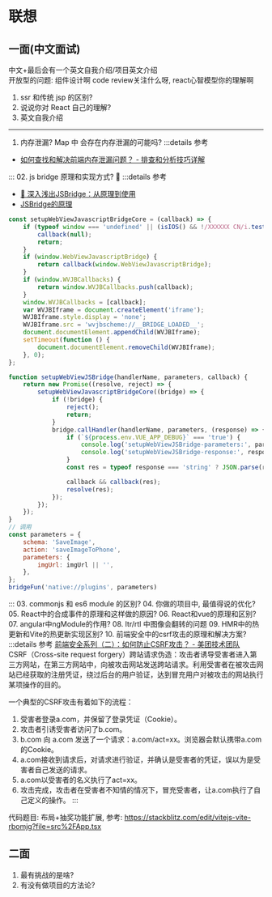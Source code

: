 # 联想

## 一面(中文面试)

中文+最后会有一个英文自我介绍/项目英文介绍  
开放型的问题:  组件设计啊 code review关注什么呀, react心智模型你的理解啊

01. ssr 和传统 jsp 的区别?
02. 说说你对 React 自己的理解?
02. 英文自我介绍
---
01. 内存泄漏? Map 中 会存在内存泄漏的可能吗?
  :::details 参考
  + [如何查找和解决前端内存泄漏问题？ - 排查和分析技巧详解](https://juejin.cn/post/7232127712642547770)
  
  :::
02. js bridge 原理和实现方式? 🌟
  :::details 参考
  + [🌟 深入浅出JSBridge：从原理到使用](https://juejin.cn/post/6936814903021797389)
  + [JSBridge的原理](https://juejin.cn/post/6844903585268891662)
  

```js
const setupWebViewJavascriptBridgeCore = (callback) => {
    if (typeof window === 'undefined' || (isIOS() && !/XXXXXX CN/i.test(navigator.userAgent))) {
        callback(null);
        return;
    }
    if (window.WebViewJavascriptBridge) {
        return callback(window.WebViewJavascriptBridge);
    }
    if (window.WVJBCallbacks) {
        return window.WVJBCallbacks.push(callback);
    }
    window.WVJBCallbacks = [callback];
    var WVJBIframe = document.createElement('iframe');
    WVJBIframe.style.display = 'none';
    WVJBIframe.src = 'wvjbscheme://__BRIDGE_LOADED__';
    document.documentElement.appendChild(WVJBIframe);
    setTimeout(function () {
        document.documentElement.removeChild(WVJBIframe);
    }, 0);
};

function setupWebViewJSBridge(handlerName, parameters, callback) {
    return new Promise((resolve, reject) => {
        setupWebViewJavascriptBridgeCore((bridge) => {
            if (!bridge) {
                reject();
                return;
            }
            bridge.callHandler(handlerName, parameters, (response) => {
                if (`${process.env.VUE_APP_DEBUG}` === 'true') {
                    console.log('setupWebViewJSBridge-parameters:', parameters);
                    console.log('setupWebViewJSBridge-response:', response);
                }
                const res = typeof response === 'string' ? JSON.parse(response) : response;

                callback && callback(res);
                resolve(res);
            });
        });
    });
}
// 调用
const parameters = {
    schema: 'SaveImage',
    action: 'saveImageToPhone',
    parameters: {
        imgUrl: imgUrl || '',
    },
};
bridgeFun('native://plugins', parameters)
  ```

  
  :::
03. commonjs 和 es6 module 的区别?
04. 你做的项目中, 最值得说的优化?
05. React中的合成事件的原理和这样做的原因?
06. React和vue的原理和区别?
07. angular中ngModule的作用?
08. ltr/rtl 中图像会翻转的问题
09. HMR中的热更新和Vite的热更新实现区别?
10. 前端安全中的csrf攻击的原理和解决方案?
  :::details 参考
  [前端安全系列（二）：如何防止CSRF攻击？ - 美团技术团队](https://tech.meituan.com/2018/10/11/fe-security-csrf.html)  
  CSRF（Cross-site request forgery）跨站请求伪造：攻击者诱导受害者进入第三方网站，在第三方网站中，向被攻击网站发送跨站请求。利用受害者在被攻击网站已经获取的注册凭证，绕过后台的用户验证，达到冒充用户对被攻击的网站执行某项操作的目的。

  一个典型的CSRF攻击有着如下的流程：

  01. 受害者登录a.com，并保留了登录凭证（Cookie）。
  02. 攻击者引诱受害者访问了b.com。
  03. b.com 向 a.com 发送了一个请求：a.com/act=xx。浏览器会默认携带a.com的Cookie。
  04. a.com接收到请求后，对请求进行验证，并确认是受害者的凭证，误以为是受害者自己发送的请求。
  05. a.com以受害者的名义执行了act=xx。
  06. 攻击完成，攻击者在受害者不知情的情况下，冒充受害者，让a.com执行了自己定义的操作。
  :::

代码题目: 布局+抽奖功能扩展, 参考: https://stackblitz.com/edit/vitejs-vite-rbomjg?file=src%2FApp.tsx

## 二面

01. 最有挑战的是啥?
02. 有没有做项目的方法论?
